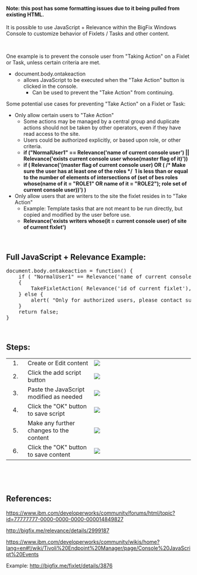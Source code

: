 #### Note: this post has some formatting issues due to it being pulled from existing HTML.
<div>
<p dir="ltr">
	It is possible to use JavaScript + Relevance within the BigFix Windows Console to customize behavior of Fixlets / Tasks and other content.</p>
<p dir="ltr">
	&nbsp;</p>
<p dir="ltr">
	One example is to prevent the console user from "Taking Action" on a Fixlet or Task, unless certain criteria are met.</p>
<ul dir="ltr">
	<li>
		document.body.ontakeaction
		<ul>
			<li>
				allows JavaScript to be executed when the "Take Action" button is clicked in the console.
				<ul>
					<li>
						Can be used to prevent the "Take Action" from continuing.&nbsp;</li>
				</ul>
			</li>
		</ul>
	</li>
</ul>
<p dir="ltr">
	Some potential use cases for preventing "Take Action" on a Fixlet or Task:</p>
<ul dir="ltr">
	<li>
		Only allow certain users to "Take Action"
		<ul>
			<li>
				Some actions may be managed by a central group and duplicate actions should not be taken by other operators, even if they have read access to the site.</li>
			<li>
				Users could be authorized explicitly, or based upon role, or other criteria.</li>
			<li>
				<strong>if ("NormalUser1" == Relevance('name of current console user') || Relevance('exists current console user whose(master flag of it)'))</strong></li>
			<li>
				<strong>if ( Relevance('(master flag of current console user) OR ( /* Make sure the user has at least one of the roles */ &nbsp;1 is less than or equal to the number of elements of intersections of (set of bes roles whose(name of it = "ROLE1" OR name of it = "ROLE2"); role set of current console user))')&nbsp;)</strong></li>
		</ul>
	</li>
	<li>
		Only allow users that are writers to the site the fixlet resides in to "Take Action"
		<ul>
			<li>
				Example: Template tasks that are not meant to be run directly, but copied and modified by the user before use.</li>
			<li>
				<strong>Relevance('exists writers whose(it = current console user) of site of current fixlet')</strong></li>
		</ul>
	</li>
</ul>
<p dir="ltr">
	&nbsp;</p>
<h2 dir="ltr">
	Full JavaScript + Relevance Example:</h2>
<pre dir="ltr">
document.body.ontakeaction = function() { 
	if ( "NormalUser1" == Relevance('name of current console user') || Relevance('(master flag of current console user) OR ( /* Make sure the user has at least one of the roles */ 1 is less than or equal to the number of elements of intersections of (set of bes roles whose(name of it = "ROLE1" OR name of it = "ROLE2"); role set of current console user))') ) 
	{ 
		TakeFixletAction( Relevance('id of current fixlet'), Relevance('id of current bes site'), "Action1", {}, {} ); 
	} else {
		alert( "Only for authorized users, please contact support for assistance." ); 
	}
	return false; 
}
</pre>
<p dir="ltr">
	&nbsp;</p>
<h2 dir="ltr">
	Steps:</h2>
<table border="0" dir="ltr" style="width: 100%;">
	<tbody>
		<tr>
			<td style="width: 58px; text-align: center;">
				1.</td>
			<td style="width: 262px;">
				Create or Edit content</td>
			<td style="width: 531px;">
				<img lconnwikiparamattachmentname="TakeAction_JavaScript_Relevance_1.PNG" src="http://www.ibm.com/developerworks/community/wikis/form/anonymous/api/wiki/90553c0b-42eb-4df0-9556-d3c2e0ac4c52/page/ac74ae17-0874-41b0-b0f4-fe9e757d479f/attachment/399188f8-b35f-4095-99ec-4e3e0b1aae58/media/TakeAction_JavaScript_Relevance_1.PNG" lconnwikiparamwikipage="IEM Console JavaScript + Relevance" lconnwikimacro="image"></img></td>
		</tr>
		<tr>
			<td style="width: 58px; text-align: center;">
				2.</td>
			<td style="width: 262px;">
				Click the add script button</td>
			<td style="width: 531px;">
				<img lconnwikiparamattachmentname="TakeAction_JavaScript_Relevance_1B.png" src="http://www.ibm.com/developerworks/community/wikis/form/anonymous/api/wiki/90553c0b-42eb-4df0-9556-d3c2e0ac4c52/page/ac74ae17-0874-41b0-b0f4-fe9e757d479f/attachment/37f4fa19-017c-4937-acf8-b1e2bf6959f7/media/TakeAction_JavaScript_Relevance_1B.png" lconnwikiparamwikipage="IEM Console JavaScript + Relevance" lconnwikimacro="image"></img></td>
		</tr>
		<tr>
			<td style="width: 58px; text-align: center;">
				3.</td>
			<td style="width: 262px;">
				Paste the JavaScript modified as needed</td>
			<td style="width: 531px;">
				<img lconnwikiparamattachmentname="TakeAction_JavaScript_Relevance_2.PNG" src="http://www.ibm.com/developerworks/community/wikis/form/anonymous/api/wiki/90553c0b-42eb-4df0-9556-d3c2e0ac4c52/page/ac74ae17-0874-41b0-b0f4-fe9e757d479f/attachment/d918b83a-3710-489e-8e8e-fda73feb85e8/media/TakeAction_JavaScript_Relevance_2.PNG" lconnwikiparamwikipage="IEM Console JavaScript + Relevance" lconnwikimacro="image"></img></td>
		</tr>
		<tr>
			<td style="width: 58px; text-align: center;">
				4.</td>
			<td style="width: 262px;">
				Click the "OK" button to save script</td>
			<td style="width: 531px;">
				<img lconnwikiparamattachmentname="TakeAction_JavaScript_Relevance_2B.png" src="http://www.ibm.com/developerworks/community/wikis/form/anonymous/api/wiki/90553c0b-42eb-4df0-9556-d3c2e0ac4c52/page/ac74ae17-0874-41b0-b0f4-fe9e757d479f/attachment/6b92db14-2db0-4579-a211-5af537bc3e6a/media/TakeAction_JavaScript_Relevance_2B.png" lconnwikiparamwikipage="IEM Console JavaScript + Relevance" lconnwikimacro="image"></img></td>
		</tr>
		<tr>
			<td style="width: 58px; text-align: center;">
				5.</td>
			<td style="width: 262px;">
				Make any further changes to the content</td>
			<td style="width: 531px;">
				<img lconnwikiparamattachmentname="TakeAction_JavaScript_Relevance_3.PNG" src="http://www.ibm.com/developerworks/community/wikis/form/anonymous/api/wiki/90553c0b-42eb-4df0-9556-d3c2e0ac4c52/page/ac74ae17-0874-41b0-b0f4-fe9e757d479f/attachment/bad9d5e5-49b6-487a-9193-2631746e0a31/media/TakeAction_JavaScript_Relevance_3.PNG" lconnwikiparamwikipage="IEM Console JavaScript + Relevance" lconnwikimacro="image"></img></td>
		</tr>
		<tr>
			<td style="width: 58px; text-align: center;">
				6.</td>
			<td style="width: 262px;">
				Click the "OK" button to save content</td>
			<td style="width: 531px;">
				<img lconnwikiparamattachmentname="TakeAction_JavaScript_Relevance_3B.png" src="http://www.ibm.com/developerworks/community/wikis/form/anonymous/api/wiki/90553c0b-42eb-4df0-9556-d3c2e0ac4c52/page/ac74ae17-0874-41b0-b0f4-fe9e757d479f/attachment/1aa05e1c-3c9e-4a32-9477-cbe2cf97e540/media/TakeAction_JavaScript_Relevance_3B.png" lconnwikiparamwikipage="IEM Console JavaScript + Relevance" lconnwikimacro="image"></img></td>
		</tr>
	</tbody>
</table>
<p dir="ltr">
	&nbsp;</p>
<p dir="ltr">
	&nbsp;</p>
<h2 dir="ltr">
	References:</h2>
<p dir="ltr">
	<a href="https://www.ibm.com/developerworks/community/forums/html/topic?id=77777777-0000-0000-0000-000014849827">https://www.ibm.com/developerworks/community/forums/html/topic?id=77777777-0000-0000-0000-000014849827</a></p>
<p dir="ltr">
	<a href="http://bigfix.me/relevance/details/2999187">http://bigfix.me/relevance/details/2999187</a></p>
<p dir="ltr">
	<a wiki="Tivoli Endpoint Manager" href="https://www.ibm.com/developerworks/community/wikis/home?lang=en#!/wiki/Tivoli%20Endpoint%20Manager/page/Console%20JavaScript%20Events" id="wikiLink1412951356465" page="Console JavaScript Events">https://www.ibm.com/developerworks/community/wikis/home?lang=en#!/wiki/Tivoli%20Endpoint%20Manager/page/Console%20JavaScript%20Events</a></p>
<p dir="ltr">
	Example:&nbsp;<a href="http://bigfix.me/fixlet/details/3876">http://bigfix.me/fixlet/details/3876</a></p></div>
